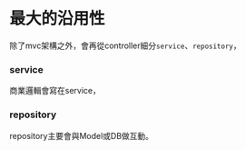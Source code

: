 # 最大的沿用性
除了mvc架構之外，會再從controller細分`service`、`repository`，

### service
商業邏輯會寫在service，

### repository
repository主要會與Model或DB做互動。




